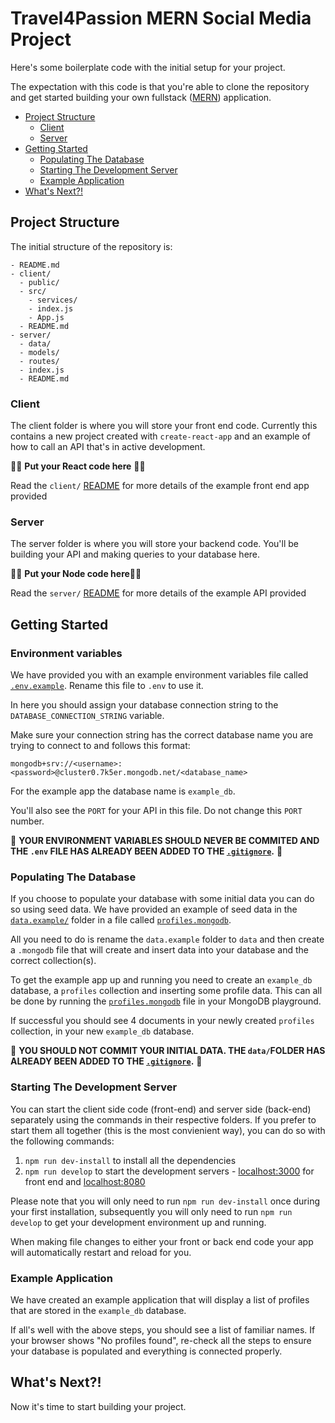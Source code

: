 # Travel4Passion MERN Social Media Project


Here's some boilerplate code with the initial setup for your project.

The expectation with this code is that you're able to clone the repository and get started building your own fullstack ([MERN](https://www.mongodb.com/mern-stack)) application.

- [Project Structure](#project-structure)
  - [Client](#client)
  - [Server](#server)
- [Getting Started](#getting-started)
  - [Populating The Database](#populating-the-database)
  - [Starting The Development Server](#starting-the-development-server)
  - [Example Application](#example-application)
- [What's Next?!](#whats-next)

## Project Structure

The initial structure of the repository is:

```plain
- README.md
- client/
  - public/
  - src/
    - services/
    - index.js
    - App.js
  - README.md
- server/
  - data/
  - models/
  - routes/
  - index.js
  - README.md
```

### Client

The client folder is where you will store your front end code. Currently this contains a new project created with `create-react-app` and an example of how to call an API that's in active development.

✋🏾 **Put your React code here** ✋🏾

Read the `client/` [README](./client/README.md) for more details of the example front end app provided

### Server

The server folder is where you will store your backend code. You'll be building your API and making queries to your database here.

✋🏾 **Put your Node code here**✋🏾

Read the `server/` [README](./server/README.md) for more details of the example API provided

## Getting Started

### Environment variables

We have provided you with an example environment variables file called [`.env.example`](./.env.example). Rename this file to `.env` to use it.

In here you should assign your database connection string to the `DATABASE_CONNECTION_STRING` variable.

Make sure your connection string has the correct database name you are trying to connect to and follows this format:

```plain
mongodb+srv://<username>:<password>@cluster0.7k5er.mongodb.net/<database_name>
```

For the example app the database name is `example_db`.

You'll also see the `PORT` for your API in this file. Do not change this `PORT` number.

🛑 **YOUR ENVIRONMENT VARIABLES SHOULD NEVER BE COMMITED AND THE `.env` FILE HAS ALREADY BEEN ADDED TO THE [`.gitignore`](./.gitignore).** 🛑

### Populating The Database

If you choose to populate your database with some initial data you can do so using seed data. We have provided an example of seed data in the [`data.example/`](./server/data.example) folder in a file called [`profiles.mongodb`](server/data.example/profiles.mongodb).

All you need to do is rename the `data.example` folder to `data` and then create a `.mongodb` file that will create and insert data into your database and the correct collection(s).

To get the example app up and running you need to create an `example_db` database, a `profiles` collection and inserting some profile data. This can all be done by running the [`profiles.mongodb`](server/data.example/profiles.mongodb) file in your MongoDB playground.

If successful you should see 4 documents in your newly created `profiles` collection, in your new `example_db` database.

🛑 **YOU SHOULD NOT COMMIT YOUR INITIAL DATA. THE `data/`FOLDER HAS ALREADY BEEN ADDED TO THE [`.gitignore`](./.gitignore).** 🛑

### Starting The Development Server

You can start the client side code (front-end) and server side (back-end) separately using the commands in their respective folders. If you prefer to start them all together (this is the most convienient way), you can do so with the following commands:

1. `npm run dev-install` to install all the dependencies
2. `npm run develop` to start the development servers - [localhost:3000](http://localhost:3000) for front end and [localhost:8080](http://localhost:8080)

Please note that you will only need to run `npm run dev-install` once during your first installation, subsequently you will only need to run `npm run develop` to get your development environment up and running.

When making file changes to either your front or back end code your app will automatically restart and reload for you.

### Example Application

We have created an example application that will display a list of profiles that are stored in the `example_db` database.

If all's well with the above steps, you should see a list of familiar names. If your browser shows "No profiles found", re-check all the steps to ensure your database is populated and everything is connected properly.

## What's Next?!

Now it's time to start building your project.
